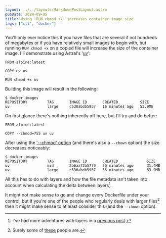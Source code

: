 ```yaml
---
layout: ../../layouts/MarkdownPostLayout.astro
pubDate: 2024-09-05
title: Using 'RUN chmod +x' increases container image size
tags: ["cli", "docker"]
---
```


You'll only ever notice this if you have files that are several if not hundreds of megabytes or if you have relatively small images to begin with, but running `RUN chmod +x` on a copied file will increase the size of the container image. I'll demonstrate using Astral's '[uv](https://github.com/astral-sh/uv)':

```docker
FROM alpine:latest

COPY uv uv

RUN chmod +x uv
```

Building this image will result in the following:

```console
$ docker images
REPOSITORY         TAG       IMAGE ID       CREATED          SIZE
uv                 large     c530abdb5937   16 minutes ago   53.9MB
```

On first glance there's nothing inherently off here, but I'll try and do better:

```docker
FROM alpine:latest

COPY --chmod=755 uv uv
```

After using the ['--chmod' option](https://docs.docker.com/reference/dockerfile/#copy---chown---chmod) (and there's also a `--chown` option) the size decreases noticeably:

```console
$ docker images
REPOSITORY         TAG       IMAGE ID       CREATED             SIZE
uv                 mid       2b6aa72b5770   55 minutes ago      31.4MB
uv                 large     c530abdb5937   55 minutes ago      53.9MB
```

All this has to do with layers and how the file metadata isn't taken into account when calculating the delta between layers[^1].

It might not make sense to go and change every Dockerfile under your control, but if you're one of the people who regularly deals with larger files[^2] then it might make sense to at least consider this (and the `--chown` option).

[^1]: I've had more adventures with layers in a [previous post](https://usrme.xyz/tils/a-lesson-in-docker-build-cache-invalidation/).
[^2]: Surely some of [these](https://sourcegraph.com/search?q=context:global+%22RUN+chmod+%2Bx%22+file:Dockerfile&patternType=keyword&sm=0) people are.
